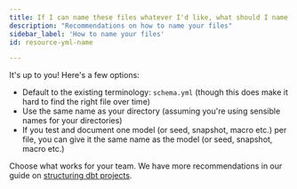 ```yaml
---
title: If I can name these files whatever I'd like, what should I name them?
description: "Recommendations on how to name your files"
sidebar_label: 'How to name your files'
id: resource-yml-name

---
```

It's up to you! Here's a few options:
- Default to the existing terminology: `schema.yml` (though this does make it hard to find the right file over time)
- Use the same name as your directory (assuming you're using sensible names for your directories)
- If you test and document one model (or seed, snapshot, macro etc.) per file, you can give it the same name as the model (or seed, snapshot, macro etc.)

Choose what works for your team. We have more recommendations in our guide on [structuring dbt projects](https://docs.getdbt.com/guides/best-practices/how-we-structure/1-guide-overview).
